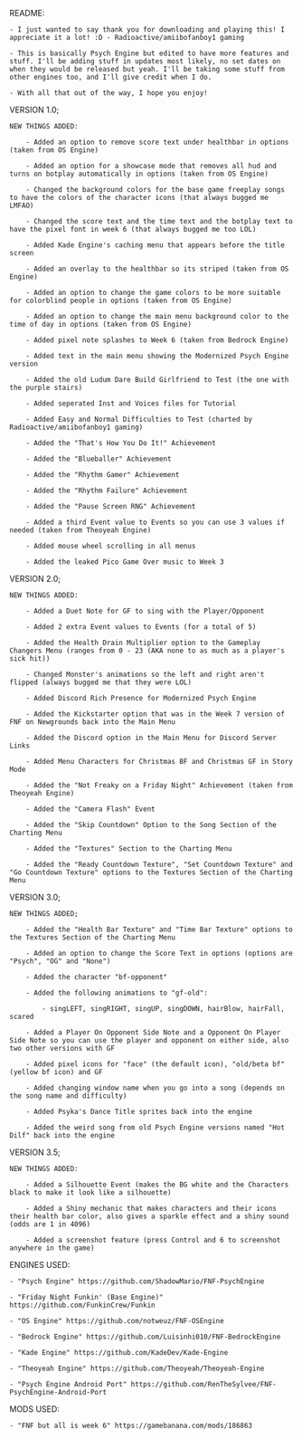 README:

	- I just wanted to say thank you for downloading and playing this! I appreciate it a lot! :D - Radioactive/amiibofanboy1 gaming

	- This is basically Psych Engine but edited to have more features and stuff. I'll be adding stuff in updates most likely, no set dates on when they would be released but yeah. I'll be taking some stuff from other engines too, and I'll give credit when I do.

	- With all that out of the way, I hope you enjoy!

VERSION 1.0;

	NEW THINGS ADDED:

		- Added an option to remove score text under healthbar in options (taken from OS Engine)

		- Added an option for a showcase mode that removes all hud and turns on botplay automatically in options (taken from OS Engine)

		- Changed the background colors for the base game freeplay songs to have the colors of the character icons (that always bugged me LMFAO)

		- Changed the score text and the time text and the botplay text to have the pixel font in week 6 (that always bugged me too LOL)

		- Added Kade Engine's caching menu that appears before the title screen

		- Added an overlay to the healthbar so its striped (taken from OS Engine)

		- Added an option to change the game colors to be more suitable for colorblind people in options (taken from OS Engine)

		- Added an option to change the main menu background color to the time of day in options (taken from OS Engine)

		- Added pixel note splashes to Week 6 (taken from Bedrock Engine)

		- Added text in the main menu showing the Modernized Psych Engine version

		- Added the old Ludum Dare Build Girlfriend to Test (the one with the purple stairs)

		- Added seperated Inst and Voices files for Tutorial

		- Added Easy and Normal Difficulties to Test (charted by Radioactive/amiibofanboy1 gaming)

		- Added the "That's How You Do It!" Achievement

		- Added the "Blueballer" Achievement

		- Added the "Rhythm Gamer" Achievement

		- Added the "Rhythm Failure" Achievement

		- Added the "Pause Screen RNG" Achievement

		- Added a third Event value to Events so you can use 3 values if needed (taken from Theoyeah Engine)

		- Added mouse wheel scrolling in all menus

		- Added the leaked Pico Game Over music to Week 3

VERSION 2.0;

	NEW THINGS ADDED:

		- Added a Duet Note for GF to sing with the Player/Opponent

		- Added 2 extra Event values to Events (for a total of 5)

		- Added the Health Drain Multiplier option to the Gameplay Changers Menu (ranges from 0 - 23 (AKA none to as much as a player's sick hit))

		- Changed Monster's animations so the left and right aren't flipped (always bugged me that they were LOL)

		- Added Discord Rich Presence for Modernized Psych Engine

		- Added the Kickstarter option that was in the Week 7 version of FNF on Newgrounds back into the Main Menu

		- Added the Discord option in the Main Menu for Discord Server Links

		- Added Menu Characters for Christmas BF and Christmas GF in Story Mode

		- Added the "Not Freaky on a Friday Night" Achievement (taken from Theoyeah Engine)

		- Added the "Camera Flash" Event

		- Added the "Skip Countdown" Option to the Song Section of the Charting Menu

		- Added the "Textures" Section to the Charting Menu

		- Added the "Ready Countdown Texture", "Set Countdown Texture" and "Go Countdown Texture" options to the Textures Section of the Charting Menu

VERSION 3.0;

	NEW THINGS ADDED;

		- Added the "Health Bar Texture" and "Time Bar Texture" options to the Textures Section of the Charting Menu

		- Added an option to change the Score Text in options (options are "Psych", "OG" and "None")

		- Added the character "bf-opponent"

		- Added the following animations to "gf-old":

			- singLEFT, singRIGHT, singUP, singDOWN, hairBlow, hairFall, scared

		- Added a Player On Opponent Side Note and a Opponent On Player Side Note so you can use the player and opponent on either side, also two other versions with GF

		- Added pixel icons for "face" (the default icon), "old/beta bf" (yellow bf icon) and GF

		- Added changing window name when you go into a song (depends on the song name and difficulty)

		- Added Psyka's Dance Title sprites back into the engine

		- Added the weird song from old Psych Engine versions named "Hot Dilf" back into the engine

VERSION 3.5;

	NEW THINGS ADDED:

		- Added a Silhouette Event (makes the BG white and the Characters black to make it look like a silhouette)

		- Added a Shiny mechanic that makes characters and their icons their health bar color, also gives a sparkle effect and a shiny sound (odds are 1 in 4096)

		- Added a screenshot feature (press Control and 6 to screenshot anywhere in the game)

ENGINES USED:

	- "Psych Engine" https://github.com/ShadowMario/FNF-PsychEngine

	- "Friday Night Funkin' (Base Engine)" https://github.com/FunkinCrew/Funkin

	- "OS Engine" https://github.com/notweuz/FNF-OSEngine

	- "Bedrock Engine" https://github.com/Luisinhi010/FNF-BedrockEngine

	- "Kade Engine" https://github.com/KadeDev/Kade-Engine

	- "Theoyeah Engine" https://github.com/Theoyeah/Theoyeah-Engine

	- "Psych Engine Android Port" https://github.com/RenTheSylvee/FNF-PsychEngine-Android-Port

MODS USED:

	- "FNF but all is week 6" https://gamebanana.com/mods/186863